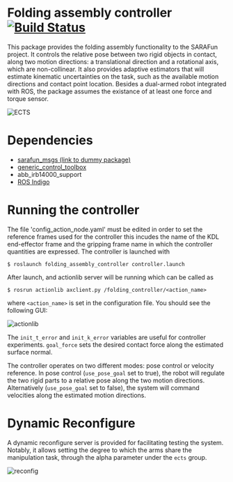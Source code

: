 Folding assembly controller [![Build Status](https://travis-ci.org/diogoalmeida/sarafun_folding_assembly.svg?branch=master)](https://travis-ci.org/diogoalmeida/sarafun_folding_assembly)
=============

This package provides the folding assembly functionality to the SARAFun project.
It controls the relative pose between two rigid objects in contact, along two
motion directions: a translational direction and a rotational axis, which are
non-collinear. It also provides adaptive estimators that will estimate kinematic
uncertainties on the task, such as the available motion directions and contact
point location. Besides a dual-armed robot integrated with ROS, the package assumes
the existance of at least one force and torque sensor.

![ECTS](https://lh5.googleusercontent.com/XdnL-8iklN4WCx3oGqZWsEaHeJjMkAc8Nxqyv4fH-COVXFjeuOdLWMgighJXceyUth-0TfE5nV5O-W1TkDsg=w1920-h1037-rw)

Dependencies
===

* [sarafun_msgs (link to dummy package)](https://github.com/diogoalmeida/sarafun_msgs)
* [generic_control_toolbox](https://github.com/diogoalmeida/generic_control_toolbox)
* abb_irb14000_support
* [ROS Indigo](http://www.ros.org/)

Running the controller
===
The file 'config_action_node.yaml' must be edited in order to set the reference frames
used for the controller this incudes the name of the KDL end-effector frame and
the gripping frame name in which the controller quantities are expressed.
The controller is launched with

``
$ roslaunch folding_assembly_controller controller.launch
``

After launch, and actionlib server will be running which can be called as

``
$ rosrun actionlib axclient.py /folding_controller/<action_name>
``

where `<action_name>` is set in the configuration file. You should see the following GUI:

![actionlib](https://lh5.googleusercontent.com/I1fmjDadn1zQhW7X1KqIdp3Fm5K5KpAseA5T1lp9GAmB3zmdhuCt3hGgp8WXFw6jR8VVho762TyEXwQWoV-O=w1920-h1037-rw)

The `init_t_error` and `init_k_error` variables are useful for controller experiments.
`goal_force` sets the desired contact force along the estimated surface normal.

The controller operates on two different modes: pose control or velocity reference.
In pose control (`use_pose_goal` set to true), the robot will regulate the two rigid parts to a relative pose along the two motion directions. Alternatively (`use_pose_goal` set to false), the system will command velocities along the estimated motion directions.

Dynamic Reconfigure
===
A dynamic reconfigure server is provided for facilitating testing the system.
Notably, it allows setting the degree to which the arms share the manipulation task, through the alpha parameter under the `ects` group.

![reconfig](https://lh6.googleusercontent.com/joEmZUHQ3c-m6LtXO3oU-Z3JD0jIYKJgn_HM5dpCmS8twb1HW5er00Z9JbfE7Iff1WPSJI1voIewkcISMYhx=w1920-h1037-rw)
